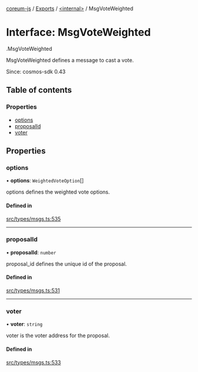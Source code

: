 [coreum-js](../README.md) / [Exports](../modules.md) / [<internal\>](../modules/internal_.md) / MsgVoteWeighted

# Interface: MsgVoteWeighted

[<internal>](../modules/internal_.md).MsgVoteWeighted

MsgVoteWeighted defines a message to cast a vote.

Since: cosmos-sdk 0.43

## Table of contents

### Properties

- [options](internal_.MsgVoteWeighted.md#options)
- [proposalId](internal_.MsgVoteWeighted.md#proposalid)
- [voter](internal_.MsgVoteWeighted.md#voter)

## Properties

### options

• **options**: `WeightedVoteOption`[]

options defines the weighted vote options.

#### Defined in

[src/types/msgs.ts:535](https://github.com/PyramydLabs/coreum-js/blob/37d165f/src/types/msgs.ts#L535)

___

### proposalId

• **proposalId**: `number`

proposal_id defines the unique id of the proposal.

#### Defined in

[src/types/msgs.ts:531](https://github.com/PyramydLabs/coreum-js/blob/37d165f/src/types/msgs.ts#L531)

___

### voter

• **voter**: `string`

voter is the voter address for the proposal.

#### Defined in

[src/types/msgs.ts:533](https://github.com/PyramydLabs/coreum-js/blob/37d165f/src/types/msgs.ts#L533)

